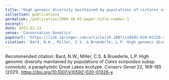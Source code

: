 ```yaml
---
title: "High genomic diversity maintained by populations of <i>Carex scirpoidea</i> subsp. <i>convoluta</i>, a paraphyletic Great Lakes ecotype"
collection: publications
permalink: /publication/2009-10-01-paper-title-number-1
excerpt: ''
date: 2021-01-11
venue: 'Conservation Genetics'
paperurl: 'https://link.springer.com/article/10.1007/s10592-020-01326-x'
citation: 'Bard, N.W., Miller, C.S. & Bruederle, L.P. High genomic diversity maintained by populations of <i>Carex scirpoidea</i> subsp. <i>convoluta</i>, a paraphyletic Great Lakes ecotype. <i> Conserv Genet</i>  22, 169–185 (2021). https://doi.org/10.1007/s10592-020-01326-x '
---
```



Recommended citation: Bard, N.W., Miller, C.S. & Bruederle, L.P. High genomic diversity maintained by populations of <i>Carex scirpoidea</i> subsp. <i>convoluta</i>, a paraphyletic Great Lakes ecotype. <i> Conserv Genet</i>  22, 169–185 (2021). https://doi.org/10.1007/s10592-020-01326-x 
